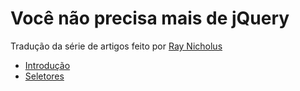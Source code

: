 # Você não precisa mais de jQuery

Tradução da série de artigos feito por [Ray Nicholus](https://twitter.com/raynicholus)

* [Introdução](./00-intro.md)
* [Seletores](./01-seletores.md)